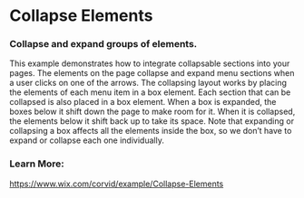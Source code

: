# Collapse Elements
### Collapse and expand groups of elements.

This example demonstrates how to integrate collapsable sections into your pages.
The elements on the page collapse and expand menu sections when a user clicks on one of the arrows.
The collapsing layout works by placing the elements of each menu item in a box element. 
Each section that can be collapsed is also placed in a box element.
When a box is expanded, the boxes below it shift down the page to make room for it. 
When it is collapsed, the elements below it shift back up to take its space. 
Note that expanding or collapsing a box affects all the elements inside the box, so we don’t have to expand or collapse each one individually.

### Learn More:
https://www.wix.com/corvid/example/Collapse-Elements
